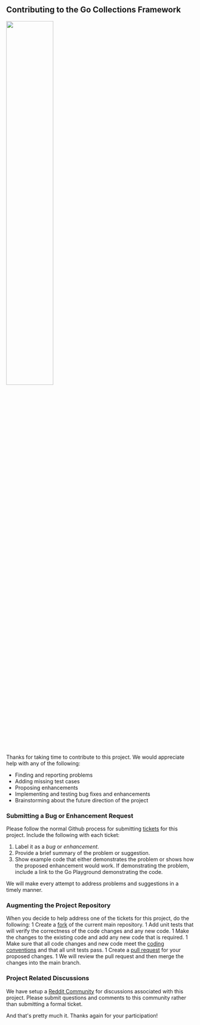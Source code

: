 ## Contributing to the Go Collections Framework
<img src="https://craterdog.com/images/CraterDog.png" width="50%">

Thanks for taking time to contribute to this project. We would appreciate help
with any of the following:
 * Finding and reporting problems
 * Adding missing test cases
 * Proposing enhancements
 * Implementing and testing bug fixes and enhancements
 * Brainstorming about the future direction of the project

### Submitting a Bug or Enhancement Request
Please follow the normal Github process for submitting
[tickets](https://github.com/craterdog/go-collection-framework/issues)
for this project. Include the following with each ticket:
 1. Label it as a _bug_ or _enhancement_.
 1. Provide a brief summary of the problem or suggestion.
 1. Show example code that either demonstrates the problem or shows how the
 proposed enhancement would work. If demonstrating the problem, include
 a link to the Go Playground demonstrating the code.

We will make every attempt to address problems and suggestions in a timely
manner.

### Augmenting the Project Repository
When you decide to help address one of the tickets for this project, do the
following:
 1 Create a [fork](https://docs.github.com/en/pull-requests/collaborating-with-pull-requests/working-with-forks/about-forks) of the current main repository.
 1 Add unit tests that will verify the correctness of the code changes and any
 new code.
 1 Make the changes to the existing code and add any new code that is required.
 1 Make sure that all code changes and new code meet the
 [coding conventions](https://github.com/craterdog/go-collection-framework/CONVENTIONS.md)
   and that all unit tests pass.
 1 Create a [pull request](https://docs.github.com/en/pull-requests/collaborating-with-pull-requests/proposing-changes-to-your-work-with-pull-requests/creating-a-pull-request) for your proposed
 changes.
 1 We will review the pull request and then merge the changes into the main branch.

### Project Related Discussions
We have setup a [Reddit Community](https://www.reddit.com/r/GoCollections/) for
discussions associated with this project. Please submit questions and comments
to this community rather than submitting a formal ticket.

And that's pretty much it. Thanks again for your participation!
